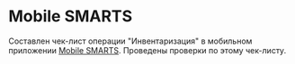 # Mobile SMARTS
Составлен чек-лист операции "Инвентаризация" в мобильном приложении [Mobile SMARTS](https://www.cleverence.ru/mobile-smarts/). Проведены проверки по этому чек-листу.
